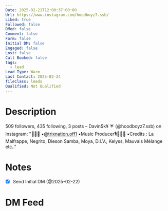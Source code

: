 ```yaml
---
Date: 2025-02-21T12:00:37+00:00
Url: https://www.instagram.com/hoodboyz7.ssb/
Liked: true
Followed: false
DMed: false
Comment: false
Form: false
Initial DM: false
Engaged: false
Lost: false
Call Booked: false
tags:
  - lead
Lead Type: Warm
Last Contact: 2025-02-24
fileClass: leads
Qualified: Not Qualified
---
```

# Description
509 followers, 435 following, 3 posts – Davin$k¥ ☔️ (@hoodboyz7.ssb) on Instagram: "📍🇫🇷 
▪️@trixnation.off1 
▪️Music Producer🎙🎹🎸🥁
▪️Credits : La Malfrappe, Negrito, Dieson Samba, Moya, D.I.V., Kelyss, Mauvais Mélange etc.."
# Notes
- [x] Send Initial DM (@2025-02-22)
# DM Feed